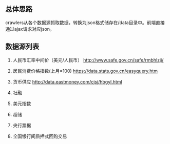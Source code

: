 ## 总体思路

crawlers从各个数据源抓取数据，转换为json格式储存在/data目录中。前端直接通过ajax请求对应json。

## 数据源列表

1. 人民币汇率中间价（美元/人民币）
http://www.safe.gov.cn/safe/rmbhlzjj/

2. 居民消费价格指数(上月=100)
https://data.stats.gov.cn/easyquery.htm

3. 货币供应
http://data.eastmoney.com/cjsj/hbgyl.html

4. 社融

5. 美元指数

6. 超储

7. 央行票据

8. 全国银行间质押式回购交易
